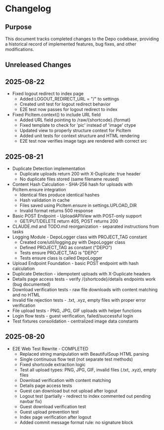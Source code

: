 # Changelog

## Purpose

This document tracks completed changes to the Depo codebase, providing a historical record of implemented features, bug fixes, and other modifications.

## Unreleased Changes

## 2025-08-22

- Fixed logout redirect to index page
  - Added LOGOUT_REDIRECT_URL = "/" to settings
  - Created unit test for logout redirect behavior
  - E2E test now passes for logout redirect to index
- Fixed PicItem.context() to include URL field
  - Added URL field pointing to /raw/{shortcode}.{format}
  - Fixed template to check for 'pic' instead of 'image' ctype
  - Updated view to properly structure context for PicItem
  - Added unit tests for context structure and HTML rendering
  - E2E test now verifies image tags are rendered with correct src

## 2025-08-21

- Duplicate Detection implementation
  - Duplicate uploads return 200 with X-Duplicate: true header
  - No duplicate files stored (same filename reused)
- Content Hash Calculation - SHA-256 hash for uploads with PicItem.ensure integration
  - Identical files produce identical hashes
  - Hash validation in cache
  - Files saved using PicItem.ensure in settings.UPLOAD_DIR
  - Invalid format returns 500 response
- Basic POST Endpoint - UploadAPIView with POST-only support
  - GET/PUT/DELETE return 405, POST returns 200
- CLAUDE.md and TODO.md reorganization - separated instructions from tasks
- Logging Module - DepoLogger class with PROJECT_TAG constant
  - Created core/util/logging.py with DepoLogger class
  - Defined PROJECT_TAG as constant ("DEPO")
  - Tests ensure PROJECT_TAG is "DEPO"
  - Tests ensure class is called DepoLogger
- Upload Endpoint Foundation - basic POST endpoint with hash calculation
- Duplicate Detection - idempotent uploads with X-Duplicate headers
- Details page access tests - verify /{shortcode}/details endpoints work (bug documented)
- Download verification tests - raw file downloads with content matching and no HTML
- Invalid file rejection tests - .txt, .xyz, empty files with proper error verification
- File upload tests - PNG, JPG, GIF uploads with helper functions
- Login flow tests - guest verification, failed/successful login
- Test fixtures consolidation - centralized image data constants

## 2025-08-20

- E2E Web Test Rewrite - COMPLETED
  - Replaced string manipulation with BeautifulSoup HTML parsing
  - Single continuous flow test (not separate test methods)
  - Fixed shortcode extraction logic
  - Test all upload types: PNG, JPG, GIF, invalid files (.txt, .xyz), empty files
  - Download verification with content matching
  - Details page access tests
  - Guest can download but not upload after logout
  - Logout test (partially - redirect to index commented out pending navbar fix)
  - Guest download verification test
  - Guest upload prevention test
  - Index page verification after logout
  - Added commit message format rule: no signature block
